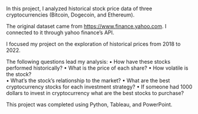 In this project, I analyzed historical stock price data of three cryptocurrencies (Bitcoin, Dogecoin, and Ethereum). 

The original dataset came from https://www.finance.yahoo.com. I connected to it through yahoo finance’s API. 

I focused my project on the exploration of historical prices from 2018 to 2022.

The following questions lead my analysis:
•	How have these stocks performed historically? 
•	What is the price of each share? 
•	How volatile is the stock?  
•	What’s the stock’s relationship to the market?
•	What are the best cryptocurrency stocks for each investment strategy?
•	If someone had 1000 dollars to invest in cryptocurrency what are the best stocks to purchase?

This project was completed using Python, Tableau, and PowerPoint. 
